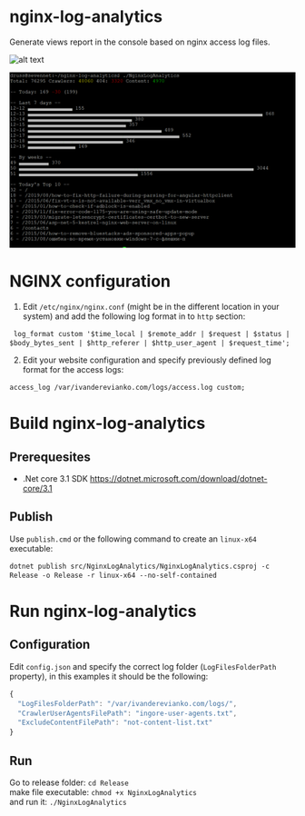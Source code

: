 # nginx-log-analytics
Generate views report in the console based on nginx access log files.  

![alt text](https://github.com/drussilla/nginx-log-analytics/workflows/Build%20and%20Test%20Solution/badge.svg "Build status")

![alt text](https://github.com/drussilla/nginx-log-analytics/raw/master/example.PNG "Output example")

# NGINX configuration
1. Edit `/etc/nginx/nginx.conf` (might be in the different location in your system) and add the following log format in to `http` section:

```
 log_format custom '$time_local | $remote_addr | $request | $status | $body_bytes_sent | $http_referer | $http_user_agent | $request_time';
```
2. Edit your website configuration and specify previously defined log format for the access logs:

```
access_log /var/ivanderevianko.com/logs/access.log custom;
```

# Build nginx-log-analytics

## Prerequesites

- .Net core 3.1 SDK https://dotnet.microsoft.com/download/dotnet-core/3.1

## Publish

Use `publish.cmd` or the following command to create an `linux-x64` executable:
```
dotnet publish src/NginxLogAnalytics/NginxLogAnalytics.csproj -c Release -o Release -r linux-x64 --no-self-contained
```

# Run nginx-log-analytics

## Configuration
Edit `config.json` and specify the correct log folder (`LogFilesFolderPath` property), in this examples it should be the following:
```javascript
{
  "LogFilesFolderPath": "/var/ivanderevianko.com/logs/",
  "CrawlerUserAgentsFilePath": "ingore-user-agents.txt",
  "ExcludeContentFilePath": "not-content-list.txt"
}
```

## Run
Go to release folder: `cd Release`  
make file executable: `chmod +x NginxLogAnalytics`  
and run it: `./NginxLogAnalytics`  
